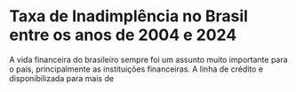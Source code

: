 # Taxa de Inadimplência no Brasil entre os anos de 2004 e 2024

A vida financeira do brasileiro sempre foi um assunto muito importante para o país, principalmente as instituições financeiras.
A linha de crédito e disponibilizada para mais de 
